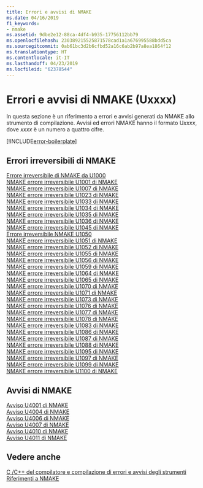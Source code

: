 ```yaml
---
title: Errori e avvisi di NMAKE
ms.date: 04/16/2019
f1_keywords:
- nmake
ms.assetid: 9dbe2e12-88ca-4df4-b935-17756112bb79
ms.openlocfilehash: 230389215525871578cad1a1a676995588bdd5ca
ms.sourcegitcommit: 0ab61bc3d2b6cfbd52a16c6ab2b97a8ea1864f12
ms.translationtype: HT
ms.contentlocale: it-IT
ms.lasthandoff: 04/23/2019
ms.locfileid: "62378544"
---
```

# <a name="nmake-errors-and-warnings-uxxxx"></a>Errori e avvisi di NMAKE (Uxxxx)

In questa sezione è un riferimento a errori e avvisi generati da NMAKE allo strumento di compilazione. Avvisi ed errori NMAKE hanno il formato U*xxxx*, dove *xxxx* è un numero a quattro cifre.

[!INCLUDE[error-boilerplate](../../error-messages/includes/error-boilerplate.md)]

## <a name="nmake-fatal-errors"></a>Errori irreversibili di NMAKE

[Errore irreversibile di NMAKE da U1000](nmake-fatal-error-u1000.md) \
[NMAKE errore irreversibile U1001 di NMAKE](nmake-fatal-error-u1001.md) \
[NMAKE errore irreversibile U1007 di NMAKE](nmake-fatal-error-u1007.md) \
[NMAKE errore irreversibile U1023 di NMAKE](nmake-fatal-error-u1023.md) \
[NMAKE errore irreversibile U1033 di NMAKE](nmake-fatal-error-u1033.md) \
[NMAKE errore irreversibile U1034 di NMAKE](nmake-fatal-error-u1034.md) \
[NMAKE errore irreversibile U1035 di NMAKE](nmake-fatal-error-u1035.md) \
[NMAKE errore irreversibile U1036 di NMAKE](nmake-fatal-error-u1036.md) \
[NMAKE errore irreversibile U1045 di NMAKE](nmake-fatal-error-u1045.md) \
[Errore irreversibile NMAKE U1050](nmake-fatal-error-u1050.md) \
[NMAKE errore irreversibile U1051 di NMAKE](nmake-fatal-error-u1051.md) \
[NMAKE errore irreversibile U1052 di NMAKE](nmake-fatal-error-u1052.md) \
[NMAKE errore irreversibile U1055 di NMAKE](nmake-fatal-error-u1055.md) \
[NMAKE errore irreversibile U1056 di NMAKE](nmake-fatal-error-u1056.md) \
[NMAKE errore irreversibile U1059 di NMAKE](nmake-fatal-error-u1059.md) \
[NMAKE errore irreversibile U1064 di NMAKE](nmake-fatal-error-u1064.md) \
[NMAKE errore irreversibile U1065 di NMAKE](nmake-fatal-error-u1065.md) \
[NMAKE errore irreversibile U1070 di NMAKE](nmake-fatal-error-u1070.md) \
[NMAKE errore irreversibile U1071 di NMAKE](nmake-fatal-error-u1071.md) \
[NMAKE errore irreversibile U1073 di NMAKE](nmake-fatal-error-u1073.md) \
[NMAKE errore irreversibile U1076 di NMAKE](nmake-fatal-error-u1076.md) \
[NMAKE errore irreversibile U1077 di NMAKE](nmake-fatal-error-u1077.md) \
[NMAKE errore irreversibile U1078 di NMAKE](nmake-fatal-error-u1078.md) \
[NMAKE errore irreversibile U1083 di NMAKE](nmake-fatal-error-u1083.md) \
[NMAKE errore irreversibile U1086 di NMAKE](nmake-fatal-error-u1086.md) \
[NMAKE errore irreversibile U1087 di NMAKE](nmake-fatal-error-u1087.md) \
[NMAKE errore irreversibile U1088 di NMAKE](nmake-fatal-error-u1088.md) \
[NMAKE errore irreversibile U1095 di NMAKE](nmake-fatal-error-u1095.md) \
[NMAKE errore irreversibile U1097 di NMAKE](nmake-fatal-error-u1097.md) \
[NMAKE errore irreversibile U1099 di NMAKE](nmake-fatal-error-u1099.md) \
[NMAKE errore irreversibile U1100 di NMAKE](nmake-fatal-error-u1100.md)

## <a name="nmake-warnings"></a>Avvisi di NMAKE

[Avviso U4001 di NMAKE](nmake-warning-u4001.md) \
[Avviso U4004 di NMAKE](nmake-warning-u4004.md) \
[Avviso U4006 di NMAKE](nmake-warning-u4006.md) \
[Avviso U4007 di NMAKE](nmake-warning-u4007.md) \
[Avviso U4010 di NMAKE](nmake-warning-u4010.md) \
[Avviso U4011 di NMAKE](nmake-warning-u4011.md)

## <a name="see-also"></a>Vedere anche

[C /C++ del compilatore e compilazione di errori e avvisi degli strumenti](../compiler-errors-1/c-cpp-build-errors.md) \
[Riferimenti a NMAKE](../../build/reference/nmake-reference.md)
